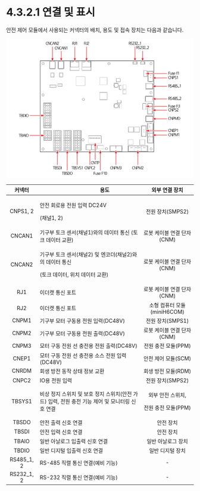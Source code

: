 # 4.3.2.1 연결 및 표시

안전 제어 모듈에서 사용되는 커넥터의 배치, 용도 및 접속 장치는 다음과 같습니다.

![그림 28 안전 제어 보드(BD6F1)](../../../.gitbook/assets/image109.png)

|    **커넥터**   | 　　　　　　**용도**                                                        |              **외부 연결 장치**             |
| :----------: | ------------------------------------------------------------------- | :-----------------------------------: |
|   CNPS1, 2   | <p>안전 회로용 전원 입력 DC24V </p><p>(채널1, 2)</p>                           |              전원 장치(SMPS2)             |
|    CNCAN1    | 기구부 토크 센서(채널1)와의 데이터 통신 (토크 데이터 교환)                                 |           로봇 케이블 연결 단자(CNM)           |
|    CNCAN2    | <p>기구부 토크 센서(채널2) 및 엔코더(채널2)와의 데이터 통신</p><p>(토크 데이터, 위치 데이터 교환)</p> |           로봇 케이블 연결 단자(CNM)           |
|      RJ1     | 이더캣 통신 포트                                                           |           로봇 케이블 연결 단자(CNM)           |
|      RJ2     | 이더캣 통신 포트                                                           |          소형 컴퓨터 모듈(miniH6COM)         |
|     CNPM1    | 기구부 모터 구동용 전원 입력(DC48V)                                             |              전원 장치(SMPS1)             |
|     CNPM2    | 기구부 모터 구동용 전원 출력(DC48V)                                             |           로봇 케이블 연결 단자(CNM)           |
|     CNPM3    | 모터 구동 전원 선 충전용 전원 출력(DC48V)                                         |             전원 충전 모듈(PPM)             |
|     CNEP1    | 모터 구동 전원 선 충전용 소스 전원 입력(DC48V)                                      |             안전 제어 모듈(SCM)             |
|     CNRDM    | 회생 방전 동작 상태 정보 교환                                                   |             회생 방전 모듈(RDM)             |
|     CNPC2    | IO용 전원 입력                                                           |              전원 장치(SMPS2)             |
|    TBSYS1    | 비상 정지 스위치 및 보호 정지 스위치(안전 가드) 입력, 전원 충전 기능 제어 및 모니터링 신호 연결           | <p>외부 안전 스위치,</p><p>전원 충전 모듈(PPM)</p> |
|     TBSDO    | 안전 출력 신호 연결                                                         |                 안전 장치                 |
|     TBSDI    | 안전 입력 신호 연결                                                         |                 안전 장치                 |
|     TBAIO    | 일반 아날로그 입출력 신호 연결                                                   |               일반 아날로그 장치              |
|     TBDIO    | 일반 디지털 입출력 신호 연결                                                    |               일반 디지털 장치               |
| RS485\_1, 2  | RS-485 직렬 통신 연결(예비 기능)                                              |                   -                   |
|  RS232\_1, 2 | RS-232 직렬 통신 연결(예비 기능)                                              |                   -                   |
